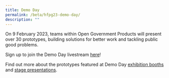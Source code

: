 ```yaml
---
title: Demo Day
permalink: /beta/hfpg23-demo-day/
description: ""
---
```


On 9 February 2023, teams within Open Government Products will present over 30 prototypes, building solutions for better work and tackling public good problems.

Sign up to join the Demo Day livestream [here](https://go.gov.sg/hfpg2023)!

Find out more about the prototypes featured at Demo Day [exhibition booths](/beta/prototypes/exhibition-booths/) and [stage presentations](/beta/Prototypes/stage/).